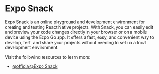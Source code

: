 # Expo Snack

Expo Snack is an online playground and development environment for creating and testing React Native projects. With Snack, you can easily edit and preview your code changes directly in your browser or on a mobile device using the Expo Go app. It offers a fast, easy, and convenient way to develop, test, and share your projects without needing to set up a local development environment.

Visit the following resources to learn more:

- [@official@Expo Snack](https://snack.expo.dev/)